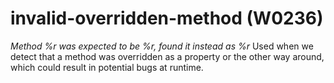 # invalid-overridden-method (W0236)
*Method %r was expected to be %r, found it instead as %r* Used when we
detect that a method was overridden as a property or the other way
around, which could result in potential bugs at runtime.
